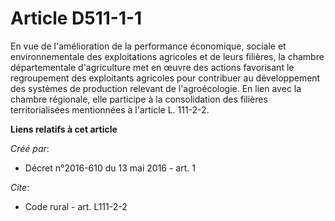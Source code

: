 # Article D511-1-1

En vue de l'amélioration de la performance économique, sociale et environnementale des exploitations agricoles et de leurs
filières, la chambre départementale d'agriculture met en œuvre des actions favorisant le regroupement des exploitants
agricoles pour contribuer au développement des systèmes de production relevant de l'agroécologie. En lien avec la chambre
régionale, elle participe à la consolidation des filières territorialisées mentionnées à l'article L. 111-2-2.

**Liens relatifs à cet article**

_Créé par_:

  - Décret n°2016-610 du 13 mai 2016 - art. 1

_Cite_:

  - Code rural - art. L111-2-2
